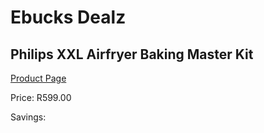 
# Ebucks Dealz
## Philips XXL Airfryer Baking Master Kit
[Product Page](https://www.ebucks.com/web/shop/productSelected.do?prodId=996871552&catId=704983235)

Price: R599.00

Savings: 


	